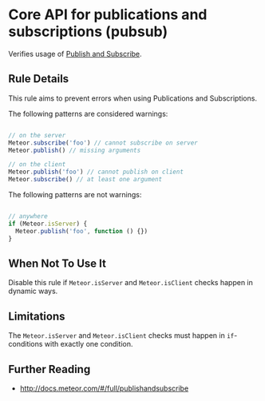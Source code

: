 # Core API for publications and subscriptions (pubsub)

Verifies usage of [Publish and Subscribe](http://docs.meteor.com/#/full/publishandsubscribe).


## Rule Details

This rule aims to prevent errors when using Publications and Subscriptions.

The following patterns are considered warnings:

```js

// on the server
Meteor.subscribe('foo') // cannot subscribe on server
Meteor.publish() // missing arguments

// on the client
Meteor.publish('foo') // cannot publish on client
Meteor.subscribe() // at least one argument

```

The following patterns are not warnings:

```js

// anywhere
if (Meteor.isServer) {
  Meteor.publish('foo', function () {})
}

```

## When Not To Use It

Disable this rule if `Meteor.isServer` and `Meteor.isClient` checks happen in dynamic ways.

## Limitations

The `Meteor.isServer` and `Meteor.isClient` checks must happen in `if`-conditions with exactly one condition.

## Further Reading

* http://docs.meteor.com/#/full/publishandsubscribe
